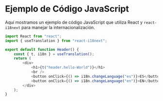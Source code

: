# Ejemplo de Código JavaScript

Aquí mostramos un ejemplo de código JavaScript que utiliza React y `react-i18next` para manejar la internacionalización.

```js
import React from "react";
import { useTranslation } from "react-i18next";

export default function Header() {
    const { t, i18n } = useTranslation();
    return (
        <div>
            <h1>{t("header.hello-World")}</h1>
            <br />
            <button onClick={() => i18n.changeLanguage("es")}>ES</button>
            <button onClick={() => i18n.changeLanguage("en")}>EN</button>
        </div>
    );
}
